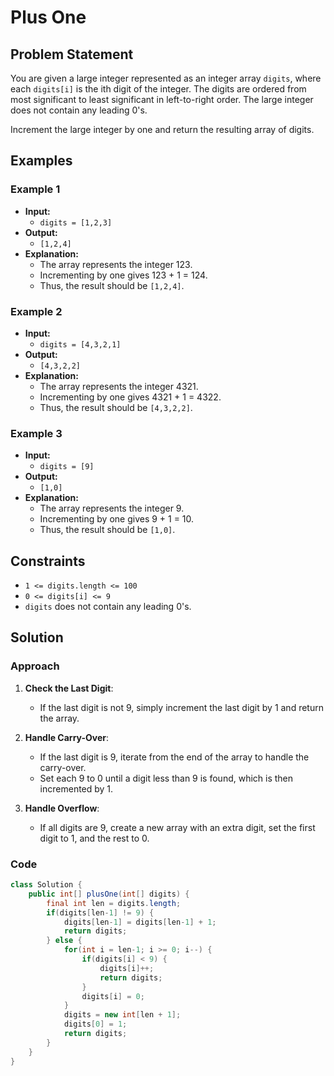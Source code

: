 # Plus One

## Problem Statement

You are given a large integer represented as an integer array `digits`, where each `digits[i]` is the ith digit of the integer. The digits are ordered from most significant to least significant in left-to-right order. The large integer does not contain any leading 0's.

Increment the large integer by one and return the resulting array of digits.

## Examples

### Example 1

- **Input:**
  - `digits = [1,2,3]`
- **Output:**
  - `[1,2,4]`
- **Explanation:**
  - The array represents the integer 123.
  - Incrementing by one gives 123 + 1 = 124.
  - Thus, the result should be `[1,2,4]`.

### Example 2

- **Input:**
  - `digits = [4,3,2,1]`
- **Output:**
  - `[4,3,2,2]`
- **Explanation:**
  - The array represents the integer 4321.
  - Incrementing by one gives 4321 + 1 = 4322.
  - Thus, the result should be `[4,3,2,2]`.

### Example 3

- **Input:**
  - `digits = [9]`
- **Output:**
  - `[1,0]`
- **Explanation:**
  - The array represents the integer 9.
  - Incrementing by one gives 9 + 1 = 10.
  - Thus, the result should be `[1,0]`.

## Constraints

- `1 <= digits.length <= 100`
- `0 <= digits[i] <= 9`
- `digits` does not contain any leading 0's.

## Solution

### Approach

1. **Check the Last Digit**:
   - If the last digit is not 9, simply increment the last digit by 1 and return the array.
   
2. **Handle Carry-Over**:
   - If the last digit is 9, iterate from the end of the array to handle the carry-over.
   - Set each 9 to 0 until a digit less than 9 is found, which is then incremented by 1.
   
3. **Handle Overflow**:
   - If all digits are 9, create a new array with an extra digit, set the first digit to 1, and the rest to 0.

### Code

```java
class Solution {
    public int[] plusOne(int[] digits) {
        final int len = digits.length;
        if(digits[len-1] != 9) {
            digits[len-1] = digits[len-1] + 1;
            return digits; 
        } else {
            for(int i = len-1; i >= 0; i--) {
                if(digits[i] < 9) {
                    digits[i]++;
                    return digits;
                }
                digits[i] = 0;
            }
            digits = new int[len + 1];
            digits[0] = 1;
            return digits;
        }
    }
}
